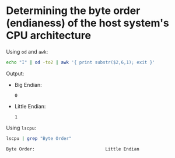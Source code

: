 # Determining the byte order (endianess) of the host system's CPU architecture

Using `od` and `awk`:

```sh
echo "I" | od -to2 | awk '{ print substr($2,6,1); exit }'
```

Output:

- Big Endian:
  ```
  0
  ```
- Little Endian:
  ```
  1
  ```

Using `lscpu`:

```sh
lscpu | grep "Byte Order"
```

```
Byte Order:                           Little Endian
```
